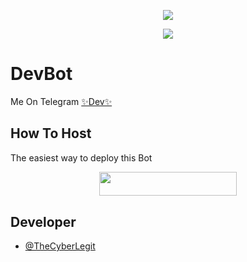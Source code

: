 <p align="center">    
    <a href="https://pypi.org/project/Telethon/"> <img src="https://img.shields.io/pypi/v/telethon?color=yellow&label=telethon&logo=python&logoColor=green&style=for-the-badge" /></a>
</p>

<p align="center">
  <img src="https://telegra.ph/file/c3aed0bc0eb153a9ef0c6.jpg">
</p>

# DevBot
Me On Telegram [✨Dev✨](https://t.me/DevGroup_Robot)

## How To Host
The easiest way to deploy this Bot
<p align="center"><a href="https://heroku.com/deploy?template=https://github.com/Samarth-Dubey/DevManagementRobot"> <img src="https://img.shields.io/badge/Deploy%20To%20Heroku-black?style=for-the-badge&logo=heroku" width="220" height="38.45"/></a></p>
 
## Developer
   - [@TheCyberLegit](https://t.me/TheCyberLegit)
